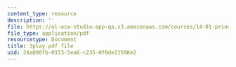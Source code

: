 ```yaml
---
content_type: resource
description: ''
file: https://ol-ocw-studio-app-qa.s3.amazonaws.com/courses/14-01-principles-of-microeconomics-fall-2018/24a080fb01535ea6c2350f0de21598e2_OkTw766oCs.pdf
file_type: application/pdf
resourcetype: Document
title: 3play pdf file
uid: 24a080fb-0153-5ea6-c235-0f0de21598e2
---
```

